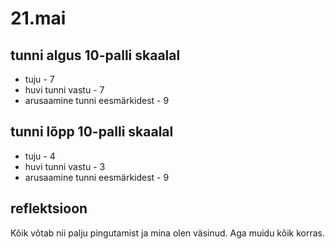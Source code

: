 # 21.mai
## tunni algus 10-palli skaalal
* tuju - 7
* huvi tunni vastu - 7
* arusaamine tunni eesmärkidest - 9

## tunni lõpp 10-palli skaalal
* tuju - 4
* huvi tunni vastu - 3
* arusaamine tunni eesmärkidest - 9


## reflektsioon 
Kõik võtab nii palju pingutamist ja mina olen väsinud. Aga muidu kõik korras.
